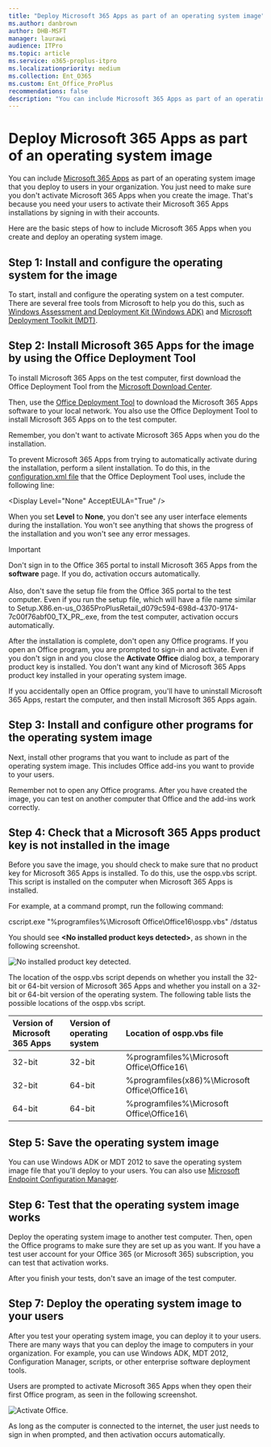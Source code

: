 ```yaml
---
title: "Deploy Microsoft 365 Apps as part of an operating system image"
ms.author: danbrown
author: DHB-MSFT
manager: laurawi
audience: ITPro
ms.topic: article
ms.service: o365-proplus-itpro
ms.localizationpriority: medium
ms.collection: Ent_O365
ms.custom: Ent_Office_ProPlus
recommendations: false
description: "You can include Microsoft 365 Apps as part of an operating system image that you deploy to users in your organization. You just need to make sure you don't activate Microsoft 365 Apps when you create the image. That's because you need your users to activate their Microsoft 365 Apps installations by signing in with their accounts."
---
```


# Deploy Microsoft 365 Apps as part of an operating system image

You can include [Microsoft 365 Apps](about-microsoft-365-apps.md) as part of an operating system image that you deploy to users in your organization. You just need to make sure you don't activate Microsoft 365 Apps when you create the image. That's because you need your users to activate their Microsoft 365 Apps installations by signing in with their accounts.
  
Here are the basic steps of how to include Microsoft 365 Apps when you create and deploy an operating system image.
  
<a name="Steps"> </a>

## Step 1: Install and configure the operating system for the image
<a name="Step1"> </a>

To start, install and configure the operating system on a test computer. There are several free tools from Microsoft to help you do this, such as [Windows Assessment and Deployment Kit (Windows ADK)](/previous-versions/windows/hh824947(v=win.10)) and [Microsoft Deployment Toolkit (MDT)](/mem/configmgr/mdt/). 
  
## Step 2: Install Microsoft 365 Apps for the image by using the Office Deployment Tool
<a name="Step2"> </a>

To install Microsoft 365 Apps on the test computer, first download the Office Deployment Tool from the [Microsoft Download Center](https://go.microsoft.com/fwlink/p/?LinkID=626065).
  
Then, use the [Office Deployment Tool](overview-office-deployment-tool.md) to download the Microsoft 365 Apps software to your local network. You also use the Office Deployment Tool to install Microsoft 365 Apps on to the test computer.
  
Remember, you don't want to activate Microsoft 365 Apps when you do the installation.
  
To prevent Microsoft 365 Apps from trying to automatically activate during the installation, perform a silent installation. To do this, in the [configuration.xml file](office-deployment-tool-configuration-options.md) that the Office Deployment Tool uses, include the following line:
  
 \<Display Level="None" AcceptEULA="True" /\>
  
When you set **Level** to **None**, you don't see any user interface elements during the installation. You won't see anything that shows the progress of the installation and you won't see any error messages.
  
> [!IMPORTANT]
> Don't sign in to the Office 365 portal to install Microsoft 365 Apps from the **software** page. If you do, activation occurs automatically.<br/><br/> Also, don't save the setup file from the Office 365 portal to the test computer. Even if you run the setup file, which will have a file name similar to Setup.X86.en-us_O365ProPlusRetail_d079c594-698d-4370-9174-7c00f76abf00_TX_PR_.exe, from the test computer, activation occurs automatically. 
  
After the installation is complete, don't open any Office programs. If you open an Office program, you are prompted to sign-in and activate. Even if you don't sign in and you close the **Activate Office** dialog box, a temporary product key is installed. You don't want any kind of Microsoft 365 Apps product key installed in your operating system image.
  
If you accidentally open an Office program, you'll have to uninstall Microsoft 365 Apps, restart the computer, and then install Microsoft 365 Apps again.
  
## Step 3: Install and configure other programs for the operating system image
<a name="Step3"> </a>

Next, install other programs that you want to include as part of the operating system image. This includes Office add-ins you want to provide to your users.
  
Remember not to open any Office programs. After you have created the image, you can test on another computer that Office and the add-ins work correctly.
  
## Step 4: Check that a Microsoft 365 Apps product key is not installed in the image
<a name="Step4"> </a>

Before you save the image, you should check to make sure that no product key for Microsoft 365 Apps is installed. To do this, use the ospp.vbs script. This script is installed on the computer when Microsoft 365 Apps is installed.
  
For example, at a command prompt, run the following command:
  
 cscript.exe "%programfiles%\\Microsoft Office\\Office16\\ospp.vbs" /dstatus
  
You should see **\<No installed product keys detected\>**, as shown in the following screenshot.
  
![No installed product key detected.](images/aa1e234d-c2d1-471f-bf7f-9b11adc8b4b4.jpg)
  
The location of the ospp.vbs script depends on whether you install the 32-bit or 64-bit version of Microsoft 365 Apps and whether you install on a 32-bit or 64-bit version of the operating system. The following table lists the possible locations of the ospp.vbs script.
  
|**Version of Microsoft 365 Apps**|**Version of operating system**|**Location of ospp.vbs file**|
|:-----|:-----|:-----|
|32-bit  <br/> |32-bit  <br/> |%programfiles%\\Microsoft Office\\Office16\\  <br/> |
|32-bit  <br/> |64-bit  <br/> |%programfiles(x86)%\\Microsoft Office\\Office16\\  <br/> |
|64-bit  <br/> |64-bit  <br/> |%programfiles%\\Microsoft Office\\Office16\\  <br/> |
   
## Step 5: Save the operating system image
<a name="Step5"> </a>

You can use Windows ADK or MDT 2012 to save the operating system image file that you'll deploy to your users. You can also use [Microsoft Endpoint Configuration Manager](/mem/configmgr/osd/understand/introduction-to-operating-system-deployment).
  
## Step 6: Test that the operating system image works
<a name="Step6"> </a>

Deploy the operating system image to another test computer. Then, open the Office programs to make sure they are set up as you want. If you have a test user account for your Office 365 (or Microsoft 365) subscription, you can test that activation works.
  
After you finish your tests, don't save an image of the test computer.
  
## Step 7: Deploy the operating system image to your users
<a name="Step7"> </a>

After you test your operating system image, you can deploy it to your users. There are many ways that you can deploy the image to computers in your organization. For example, you can use Windows ADK, MDT 2012, Configuration Manager, scripts, or other enterprise software deployment tools.
  
Users are prompted to activate Microsoft 365 Apps when they open their first Office program, as seen in the following screenshot.
  
![Activate Office.](images/9cb7eef4-0ce6-428a-8f96-890e5237d17a.png)
  
As long as the computer is connected to the internet, the user just needs to sign in when prompted, and then activation occurs automatically.
